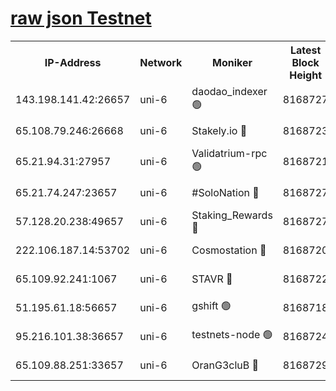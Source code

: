 [raw json Testnet](https://rpc-check.junot.stavr.tech/junot/rpc-junot-result.json)
=


<table><tr><th>IP-Address</th><th>Network</th><th>Moniker</th><th>Latest Block Height</th><th>Earliest Block Height</th><th>Catching Up</th><th>Tx Index</th><th>Voting Power</th><th>Scan Time</th></tr><tr><td>143.198.141.42:26657</td><td>uni-6</td><td>daodao_indexer 🟢</td><td>8168727</td><td>1</td><td>False</td><td>off</td><td>0</td><td>2024-02-20T17:32:13.458970088UTC</td></tr><tr><td>65.108.79.246:26668</td><td>uni-6</td><td>Stakely.io 🔴</td><td>8168723</td><td>1570872</td><td>False</td><td>on</td><td>11</td><td>2024-02-20T17:32:01.537098216UTC</td></tr><tr><td>65.21.94.31:27957</td><td>uni-6</td><td>Validatrium-rpc 🟢</td><td>8168721</td><td>2943363</td><td>False</td><td>on</td><td>0</td><td>2024-02-20T17:31:56.740962161UTC</td></tr><tr><td>65.21.74.247:23657</td><td>uni-6</td><td>#SoloNation 🔴</td><td>8168727</td><td>5208001</td><td>False</td><td>on</td><td>112</td><td>2024-02-20T17:32:12.493000296UTC</td></tr><tr><td>57.128.20.238:49657</td><td>uni-6</td><td>Staking_Rewards 🔴</td><td>8168727</td><td>6514618</td><td>False</td><td>on</td><td>1008</td><td>2024-02-20T17:32:13.771365652UTC</td></tr><tr><td>222.106.187.14:53702</td><td>uni-6</td><td>Cosmostation 🔴</td><td>8168720</td><td>7473037</td><td>False</td><td>on</td><td>109003</td><td>2024-02-20T17:31:54.279954287UTC</td></tr><tr><td>65.109.92.241:1067</td><td>uni-6</td><td>STAVR 🔴</td><td>8168722</td><td>7502372</td><td>False</td><td>on</td><td>6054</td><td>2024-02-20T17:32:01.200184311UTC</td></tr><tr><td>51.195.61.18:56657</td><td>uni-6</td><td>gshift 🟢</td><td>8168718</td><td>7691417</td><td>False</td><td>on</td><td>0</td><td>2024-02-20T17:31:43.882748713UTC</td></tr><tr><td>95.216.101.38:36657</td><td>uni-6</td><td>testnets-node 🟢</td><td>8168724</td><td>8116304</td><td>False</td><td>on</td><td>0</td><td>2024-02-20T17:32:03.986518022UTC</td></tr><tr><td>65.109.88.251:33657</td><td>uni-6</td><td>OranG3cluB 🔴</td><td>8168729</td><td>8146563</td><td>False</td><td>on</td><td>11</td><td>2024-02-20T17:32:18.301133390UTC</td></tr></table>